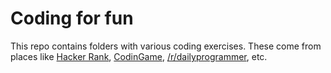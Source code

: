 # Coding for fun

This repo contains folders with various coding exercises. These come from places like [Hacker Rank](https://www.hackerrank.com), [CodinGame](https://www.codingame.com/), [/r/dailyprogrammer](https://www.reddit.com/r/dailyprogrammer), etc.